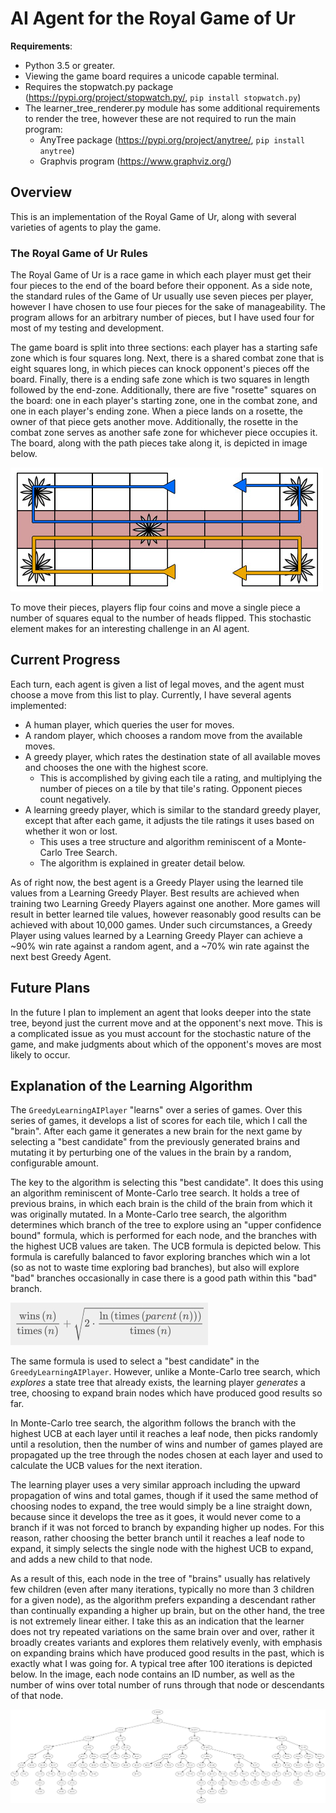 # AI Agent for the Royal Game of Ur

**Requirements**:

- Python 3.5 or greater.
- Viewing the game board requires a unicode capable terminal.
- Requires the stopwatch.py package (<https://pypi.org/project/stopwatch.py/>, `pip install stopwatch.py`)
- The learner_tree_renderer.py module has some additional requirements to render the tree, however these are not required to run the main program:
  - AnyTree package (<https://pypi.org/project/anytree/>, `pip install anytree`)
  - Graphvis program (<https://www.graphviz.org/>)

## Overview

This is an implementation of the Royal Game of Ur, along with several varieties of agents to play the game.

### The Royal Game of Ur Rules

The Royal Game of Ur is a race game in which each player must get their four pieces to the end of the board before their opponent.
As a side note, the standard rules of the Game of Ur usually use seven pieces per player, however I have chosen to use four pieces for the sake of manageability.
The program allows for an arbitrary number of pieces, but I have used four for most of my testing and development.

The game board is split into three sections: each player has a starting safe zone which is four squares long.
Next, there is a shared combat zone that is eight squares long, in which pieces can knock opponent's pieces off the board.
Finally, there is a ending safe zone which is two squares in length followed by the end-zone.
Additionally, there are five "rosette" squares on the board: one in each player's starting zone, one in the combat zone, and one in each player's ending zone.
When a piece lands on a rosette, the owner of that piece gets another move.
Additionally, the rosette in the combat zone serves as another safe zone for whichever piece occupies it.
The board, along with the path pieces take along it, is depicted in image below.

![The Royal Game of Ur game board](gameofur.jpg)

To move their pieces, players flip four coins and move a single piece a number of squares equal to the number of heads flipped.
This stochastic element makes for an interesting challenge in an AI agent.

## Current Progress

Each turn, each agent is given a list of legal moves, and the agent must choose a move from this list to play.
Currently, I have several agents implemented:

- A human player, which queries the user for moves.
- A random player, which chooses a random move from the available moves.
- A greedy player, which rates the destination state of all available moves and chooses the one with the highest score.
  - This is accomplished by giving each tile a rating, and multiplying the number of pieces on a tile by that tile's rating.
  Opponent pieces count negatively.
- A learning greedy player, which is similar to the standard greedy player, except that after each game, it adjusts the tile ratings it uses based on whether it won or lost.
  - This uses a tree structure and algorithm reminiscent of a Monte-Carlo Tree Search.
  - The algorithm is explained in greater detail below.
  
As of right now, the best agent is a Greedy Player using the learned tile values from a Learning Greedy Player.
Best results are achieved when training two Learning Greedy Players against one another.
More games will result in better learned tile values, however reasonably good results can be achieved with about 10,000 games.
Under such circumstances, a Greedy Player using values learned by a Learning Greedy Player can achieve a ~90% win rate against a random agent, and a ~70% win rate against the next best Greedy Agent.

## Future Plans

In the future I plan to implement an agent that looks deeper into the state tree, beyond just the current move and at the opponent's next move.
This is a complicated issue as you must account for the stochastic nature of the game, and make judgments about which of the opponent's moves are most likely to occur.

## Explanation of the Learning Algorithm

The `GreedyLearningAIPlayer` "learns" over a series of games.
Over this series of games, it develops a list of scores for each tile, which I call the "brain".
After each game it generates a new brain for the next game by selecting a "best candidate" from the previously generated brains and mutating it by perturbing one of the values in the brain by a random, configurable amount.

The key to the algorithm is selecting this "best candidate".
It does this using an algorithm reminiscent of Monte-Carlo tree search.
It holds a tree of previous brains, in which each brain is the child of the brain from which it was originally mutated.
In a Monte-Carlo tree search, the algorithm determines which branch of the tree to explore using an "upper confidence bound" formula, which is performed for each node, and the branches with the highest UCB values are taken.
The UCB formula is depicted below.
This formula is carefully balanced to favor exploring branches which win a lot (so as not to waste time exploring bad branches), but also will explore "bad" branches occasionally in case there is a good path within this "bad" branch.

![The upper confidence bound formula](ucb.jpg)

The same formula is used to select a "best candidate" in the `GreedyLearningAIPlayer`.
However, unlike a Monte-Carlo tree search, which *explores* a state tree that already exists, the learning player *generates* a tree, choosing to expand brain nodes which have produced good results so far.

In Monte-Carlo tree search, the algorithm follows the branch with the highest UCB at each layer until it reaches a leaf node, then picks randomly until a resolution, then the number of wins and number of games played are propagated up the tree through the nodes chosen at each layer and used to calculate the UCB values for the next iteration.

The learning player uses a very similar approach including the upward propagation of wins and total games, though if it used the same method of choosing nodes to expand, the tree would simply be a line straight down, because since it develops the tree as it goes, it would never come to a branch if it was not forced to branch by expanding higher up nodes.
For this reason, rather choosing the better branch until it reaches a leaf node to expand, it simply selects the single node with the highest UCB to expand, and adds a new child to that node.

As a result of this, each node in the tree of "brains" usually has relatively few children (even after many iterations, typically no more than 3 children for a given node), as the algorithm prefers expanding a descendant rather than continually expanding a higher up brain, but on the other hand, the tree is not extremely linear either.
I take this as an indication that the learner does not try repeated variations on the same brain over and over, rather it broadly creates variants and explores them relatively evenly, with emphasis on expanding brains which have produced good results in the past, which is exactly what I was going for.
A typical tree after 100 iterations is depicted below.
In the image, each node contains an ID number, as well as the number of wins over total number of runs through that node or descendants of that node.

![Learning Tree](tree.jpg)
